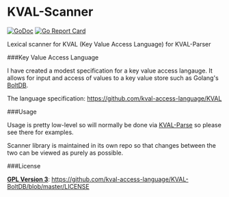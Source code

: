 # KVAL-Scanner

[![GoDoc](https://godoc.org/github.com/kval-access-language/kval-scanner?status.svg)](https://godoc.org/github.com/kval-access-language/kval-scanner)
[![Go Report Card](https://goreportcard.com/badge/github.com/kval-access-language/kval-scanner)](https://goreportcard.com/report/github.com/kval-access-language/kval-scanner)

Lexical scanner for KVAL (Key Value Access Language) for KVAL-Parser 

###Key Value Access Language

I have created a modest specification for a key value access langauge. 
It allows for input and access of values to a key value store such as Golang's
[BoltDB](https://github.com/boltdb/). 

The language specification: https://github.com/kval-access-language/KVAL 

###Usage

Usage is pretty low-level so will normally be done via [KVAL-Parse](https://github.com/kval-access-language/kval-parse) so please see there for examples.

Scanner library is maintained in its own repo so that changes between the two can be viewed as purely as possible.

###License

**[GPL Version 3](http://choosealicense.com/licenses/gpl-3.0/)**: https://github.com/kval-access-language/KVAL-BoltDB/blob/master/LICENSE
